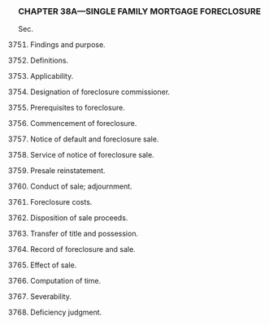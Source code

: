 ### **CHAPTER 38A—SINGLE FAMILY MORTGAGE FORECLOSURE** ###

Sec.

3751. Findings and purpose.

3752. Definitions.

3753. Applicability.

3754. Designation of foreclosure commissioner.

3755. Prerequisites to foreclosure.

3756. Commencement of foreclosure.

3757. Notice of default and foreclosure sale.

3758. Service of notice of foreclosure sale.

3759. Presale reinstatement.

3760. Conduct of sale; adjournment.

3761. Foreclosure costs.

3762. Disposition of sale proceeds.

3763. Transfer of title and possession.

3764. Record of foreclosure and sale.

3765. Effect of sale.

3766. Computation of time.

3767. Severability.

3768. Deficiency judgment.